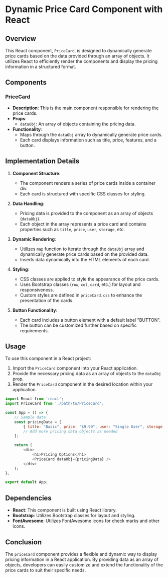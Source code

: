 # Dynamic Price Card Component with React

## Overview
This React component, `PriceCard`, is designed to dynamically generate price cards based on the data provided through an array of objects. It utilizes React to efficiently render the components and display the pricing information in a structured format.

## Components
### PriceCard
- **Description**: This is the main component responsible for rendering the price cards.
- **Props**:
  - `dataObj`: An array of objects containing the pricing data.
- **Functionality**:
  - Maps through the `dataObj` array to dynamically generate price cards.
  - Each card displays information such as title, price, features, and a button.

## Implementation Details
1. **Component Structure**:
   - The component renders a series of price cards inside a container div.
   - Each card is structured with specific CSS classes for styling.
  
2. **Data Handling**:
   - Pricing data is provided to the component as an array of objects (`dataObj`).
   - Each object in the array represents a price card and contains properties such as `title`, `price`, `user`, `storage`, etc.

3. **Dynamic Rendering**:
   - Utilizes `map` function to iterate through the `dataObj` array and dynamically generate price cards based on the provided data.
   - Inserts data dynamically into the HTML elements of each card.

4. **Styling**:
   - CSS classes are applied to style the appearance of the price cards.
   - Uses Bootstrap classes (`row`, `col`, `card`, etc.) for layout and responsiveness.
   - Custom styles are defined in `priceCard.css` to enhance the presentation of the cards.

5. **Button Functionality**:
   - Each card includes a button element with a default label "BUTTON".
   - The button can be customized further based on specific requirements.

## Usage
To use this component in a React project:
1. Import the `PriceCard` component into your React application.
2. Provide the necessary pricing data as an array of objects to the `dataObj` prop.
3. Render the `PriceCard` component in the desired location within your application.

```javascript
import React from 'react';
import PriceCard from './path/to/PriceCard';

const App = () => {
    // Sample data
    const pricingData = [
        { title: "Basic", price: "$9.99", user: "Single User", storage: "5GB", project: "unlimited", projectIcon: "fa-solid fa-check", phone: "none", phoneIcon: "", subdomain: "", domain: "", monthly: "yes", monthlyicon: "fa-solid fa-check" },
        // Add more pricing data objects as needed
    ];

    return (
        <div>
            <h1>Pricing Options</h1>
            <PriceCard dataObj={pricingData} />
        </div>
    );
};

export default App;

```
## Dependencies
- **React**: This component is built using React library.
- **Bootstrap**: Utilizes Bootstrap classes for layout and styling.
- **FontAwesome**: Utilizes FontAwesome icons for check marks and other icons.

## Conclusion
The `priceCard` component provides a flexible and dynamic way to display pricing information in a React application. By providing data as an array of objects, developers can easily customize and extend the functionality of the price cards to suit their specific needs.
